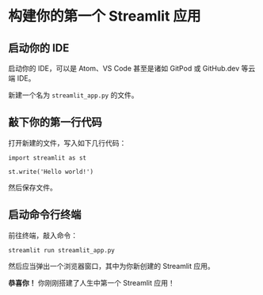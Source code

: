 # 构建你的第一个 Streamlit 应用

## 启动你的 IDE

启动你的 IDE，可以是 Atom、VS Code 甚至是诸如 GitPod 或 GitHub.dev 等云端 IDE。

新建一个名为 `streamlit_app.py` 的文件。

## 敲下你的第一行代码

打开新建的文件，写入如下几行代码：

```
import streamlit as st

st.write('Hello world!')
```

然后保存文件。

## 启动命令行终端

前往终端，敲入命令：

```
streamlit run streamlit_app.py
```

然后应当弹出一个浏览器窗口，其中为你新创建的 Streamlit 应用。

**恭喜你！** 你刚刚搭建了人生中第一个 Streamlit 应用！
